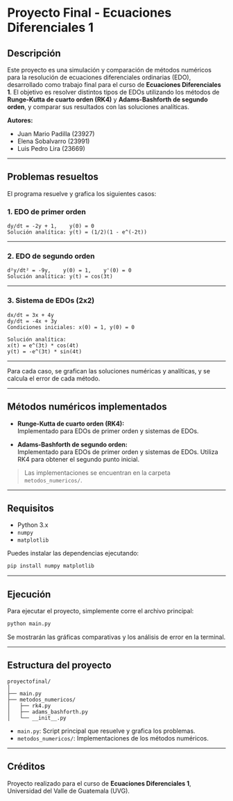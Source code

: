 # Proyecto Final - Ecuaciones Diferenciales 1

## Descripción

Este proyecto es una simulación y comparación de métodos numéricos para la resolución de ecuaciones diferenciales ordinarias (EDO), desarrollado como trabajo final para el curso de **Ecuaciones Diferenciales 1**. El objetivo es resolver distintos tipos de EDOs utilizando los métodos de **Runge-Kutta de cuarto orden (RK4)** y **Adams-Bashforth de segundo orden**, y comparar sus resultados con las soluciones analíticas.

**Autores:**
- Juan Mario Padilla (23927)  
- Elena Sobalvarro (23991)  
- Luis Pedro Lira (23669)

---

## Problemas resueltos

El programa resuelve y grafica los siguientes casos:

### 1. EDO de primer orden

```
dy/dt = -2y + 1,    y(0) = 0
Solución analítica: y(t) = (1/2)(1 - e^(-2t))
```

---

### 2. EDO de segundo orden

```
d²y/dt² = -9y,    y(0) = 1,    y'(0) = 0
Solución analítica: y(t) = cos(3t)
```

---

### 3. Sistema de EDOs (2x2)

```
dx/dt = 3x + 4y
dy/dt = -4x + 3y
Condiciones iniciales: x(0) = 1, y(0) = 0

Solución analítica:
x(t) = e^(3t) * cos(4t)
y(t) = -e^(3t) * sin(4t)
```

---

Para cada caso, se grafican las soluciones numéricas y analíticas, y se calcula el error de cada método.

---

## Métodos numéricos implementados

- **Runge-Kutta de cuarto orden (RK4):**  
  Implementado para EDOs de primer orden y sistemas de EDOs.

- **Adams-Bashforth de segundo orden:**  
  Implementado para EDOs de primer orden y sistemas de EDOs. Utiliza RK4 para obtener el segundo punto inicial.

> Las implementaciones se encuentran en la carpeta `metodos_numericos/`.

---

## Requisitos

- Python 3.x  
- `numpy`  
- `matplotlib`

Puedes instalar las dependencias ejecutando:

```bash
pip install numpy matplotlib
```

---

## Ejecución

Para ejecutar el proyecto, simplemente corre el archivo principal:

```bash
python main.py
```

Se mostrarán las gráficas comparativas y los análisis de error en la terminal.

---

## Estructura del proyecto

```
proyectofinal/
│
├── main.py
├── metodos_numericos/
│   ├── rk4.py
│   ├── adams_bashforth.py
│   └── __init__.py
```

- `main.py`: Script principal que resuelve y grafica los problemas.  
- `metodos_numericos/`: Implementaciones de los métodos numéricos.

---

## Créditos

Proyecto realizado para el curso de **Ecuaciones Diferenciales 1**, Universidad del Valle de Guatemala (UVG).
